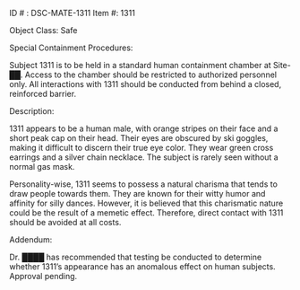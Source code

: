 ID # : DSC-MATE-1311
Item #: 1311

Object Class: Safe

Special Containment Procedures:

Subject 1311 is to be held in a standard human containment chamber at Site-██. Access to the chamber should be restricted to authorized personnel only. All interactions with 1311 should be conducted from behind a closed, reinforced barrier.

Description:

1311 appears to be a human male, with orange stripes on their face and a short peak cap on their head. Their eyes are obscured by ski goggles, making it difficult to discern their true eye color. They wear green cross earrings and a silver chain necklace. The subject is rarely seen without a normal gas mask.

Personality-wise, 1311 seems to possess a natural charisma that tends to draw people towards them. They are known for their witty humor and affinity for silly dances. However, it is believed that this charismatic nature could be the result of a memetic effect. Therefore, direct contact with 1311 should be avoided at all costs.

Addendum:

Dr. ████ has recommended that testing be conducted to determine whether 1311’s appearance has an anomalous effect on human subjects. Approval pending.